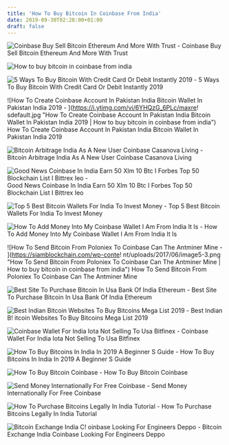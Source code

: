 ```yaml
---
title: 'How To Buy Bitcoin In Coinbase From India'
date: 2019-09-30T02:28:00+01:00
draft: false
---
```


![Coinbase Buy Sell Bitcoin Ethereum And More With Trust - ](https://www.coinbase.com/img/og-default.jpg "Coinbase Buy Sell Bitcoin Ethereum And More With Trust | How to buy bitcoin in coinbase from india") Coinbase Buy Sell Bitcoin Ethereum And More With Trust

![How to buy bitcoin in coinbase from india](https://miro.medium.com/max/1838/0*T3SD7xF21MP8SSV0 "How to buy bitcoin in coinbase from india") 

![5 Ways To Buy Bitcoin With Credit Card Or Debit Instantly 2019 - ](https://www.buybitcoinworldwide.com/img/coinbase/2.png "5 Ways To Buy Bitcoin With Credit Card Or Debit Instantly 2019 | How to buy bitcoin in coinbase from india") 5 Ways To Buy Bitcoin With Credit Card Or Debit Instantly 2019

![How To Create Coinbase Account In Pakistan India Bitcoin Wallet In Pakistan India 2019 - ](https://i.ytimg.com/vi/6YHQzG_6PLc/maxre!   sdefault.jpg "How To Create Coinbase Account In Pakistan India Bitcoin Wallet In Pakistan India 2019 | How to buy bitcoin in coinbase from india") How To Create Coinbase Account In Pakistan India Bitcoin Wallet In Pakistan India 2019

![Bitcoin Arbitrage India As A New User Coinbase Casanova Living - ](https://qph.fs.quoracdn.net/main-qimg-e9062cec4641e495bead8f03a3637c7f.webp "Bitcoin Arbitrage India As A New User Coinbase Casanova Living | How to buy bitcoin in coinbase from india") Bitcoin Arbitrage India As A New User Coinbase Casanova Living

![Good News Coinbase In India Earn 50 Xlm 10 Btc I Forbes Top 50 Blockchain List I Bittrex Ieo - ](https://i.ytimg.com/vi/WXvVATYR4ao/maxresdefault.jpg "Good New!   s Coinbase In India Earn 50 Xlm 10 Btc I Forbes Top 50 Blockch!   ain List I Bittrex Ieo | How to buy bitcoin in coinbase from india") Good News Coinbase In India Earn 50 Xlm 10 Btc I Forbes Top 50 Blockchain List I Bittrex Ieo

![Top 5 Best Bitcoin Wallets For India To Invest Money - ](https://i3.wp.com/www.digitbin.com/content/uploads/Coinbase-1024x563.jpg "Top 5 Best Bitcoin Wallets For India To Invest Money | How to buy bitcoin in coinbase from india") Top 5 Best Bitcoin Wallets For India To Invest Money

![How To Add Money Into My Coinbase Wallet I Am From India It Is - ](https://qph.fs.quoracdn.net/main-qimg-a6d9312b0d4a4c42f063d40d7186db94.webp "How To Add Money Into My Coinbase Wallet I Am From India It Is | How to buy bitcoin in coinbase from india") How To Add Money Into My Coinbase Wallet I Am From India It Is

![How To Send Bitcoin From Poloniex To Coinbase Can The Antminer Mine - ](https://siamblockchain.com/wp-conte!   nt/uploads/2017/06/image5-3.png "How To Send Bitcoin From Poloniex To Coinbase Can The Antminer Mine | How to buy bitcoin in coinbase from india") How To Send Bitcoin From Poloniex To Coinbase Can The Antminer Mine

![Best Site To Purchase Bitcoin In Usa Bank Of India Ethereum - ](https://steemitimages.com/DQmV3XebYLJ9wz4ywDnA6SGRrBww5JmiL62ACf3YiZh6raX/CBsignup.png "Best Site To Purchase Bitcoin In Usa Bank Of India Ethereum | How to buy bitcoin in coinbase from india") Best Site To Purchase Bitcoin In Usa Bank Of India Ethereum

![Best Indian Bitcoin Websites To Buy Bitcoins Mega List 2019 - ](https://coinsutra.com/wp-content/uploads/2016/11/Buy-Sell-BitCoin-In-India.jpg "Best Indian Bitcoin Websites To Buy Bitcoins Mega L!   ist 2019 | How to buy bitcoin in coinbase from india") Best Indian B! itcoin Websites To Buy Bitcoins Mega List 2019

![Coinbase Wallet For India Iota Not Selling To Usa Bitfinex - ](https://bitemycoin.com/wp-content/uploads/2017/09/make-a-deposit-with-Bitfinex.jpg "Coinbase Wallet For India Iota Not Selling To Usa Bitfinex | How to buy bitcoin in coinbase from india") Coinbase Wallet For India Iota Not Selling To Usa Bitfinex

![How To Buy Bitcoins In India In 2019 A Beginner S Guide - ](https://99bitcoins.com/wp-content/uploads/2018/01/india_btc_market.png "How To Buy Bitcoins In India In 2019 A Beginner S Guide | How to buy bitcoin in coinbase from india") How To Buy Bitcoins In India In 2019 A Beginner S Guide

![How To Buy Bitcoin Coinbase - ](https://assets.coinbase.com/assets/mobile-app.12661503e801231f4354bdd884bafa9f.jpg "!") How To Buy Bitcoin Coinbase

![Send Money Internationally For Free Coinbase - ](https://assets.coinbase.com/assets/og-image.95aa5c0bf2df8d4b3ecb54bc784e675c.jpg "Send Money Internationally For Free Coinbase | How to buy bitcoin in coinbase from india") Send Money Internationally For Free Coinbase

![How To Purchase Bitcoins Legally In India Tutorial - ](https://coinsutra.com/wp-content/uploads/2016/11/Purchase-Bitcoins-In-India-Using-Unocoin.jpg "How To Purchase Bitcoins Legally In India Tutorial | How to buy bitcoin in coinbase from india") How To Purchase Bitcoins Legally In India Tutorial

![Bitcoin Exchange India C!   oinbase Looking For Engineers Deppo - ](https://news.bitcoin.com/wp-content/uploads/2018/08/JOSH777-1520x1024.jpg "Bitcoin Exchange India C!   oinbase Looking For Engineers Deppo | How to buy bitcoin in coinbase from india") Bitcoin Exchange India Coinbase Looking For Engineers Deppo